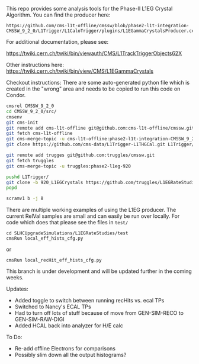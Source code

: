 This repo provides some analysis tools for the Phase-II L1EG Crystal Algorithm.  You can find the producer here:
```
https://github.com/cms-l1t-offline/cmssw/blob/phase2-l1t-integration-CMSSW_9_2_0/L1Trigger/L1CaloTrigger/plugins/L1EGammaCrystalsProducer.cc
```

For additional documentation, please see:

https://twiki.cern.ch/twiki/bin/viewauth/CMS/L1TrackTriggerObjects62X

Other instructions here: https://twiki.cern.ch/twiki/bin/view/CMS/L1EGammaCrystals

Checkout instructions:
There are some auto-generated python file which is created in the "wrong" area and needs to be copied to run this code on Condor.

```bash
cmsrel CMSSW_9_2_0
cd CMSSW_9_2_0/src/
cmsenv
git cms-init
git remote add cms-l1t-offline git@github.com:cms-l1t-offline/cmssw.git
git fetch cms-l1t-offline
git cms-merge-topic -u cms-l1t-offline:phase2-l1t-integration-CMSSW_9_2_0
git clone https://github.com/cms-data/L1Trigger-L1THGCal.git L1Trigger/L1THGCal/data

git remote add trugges git@github.com:truggles/cmssw.git
git fetch truggles
git cms-merge-topic -u truggles:phase2-l1eg-920

pushd L1Trigger/
git clone -b 920_L1EGCrystals https://github.com/truggles/L1EGRateStudies.git L1EGRateStudies
popd

scramv1 b -j 8

```




There are multiple working examples of using the L1EG producer. The current RelVal samples are small and can easily be run over locally.  For code which does that please see the files in `test/`

```
cd SLHCUpgradeSimulations/L1EGRateStudies/test
cmsRun local_eff_hists_cfg.py
```

or
```
cmsRun local_recHit_eff_hists_cfg.py 
```

This branch is under development and will be updated further in the coming weeks.

Updates:
   * Added toggle to switch between running recHits vs. ecal TPs
   * Switched to Nancy's ECAL TPs
   * Had to turn off lots of stuff because of move from GEN-SIM-RECO to GEN-SIM-RAW-DIGI
   * Added HCAL back into analyzer for H/E calc

To Do:
   * Re-add offline Electrons for comparisons
   * Possibly slim down all the output histograms?

